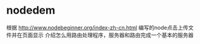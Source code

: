 # nodedem
根据
http://www.nodebeginner.org/index-zh-cn.html
编写的node点击上传文件并在页面显示
介绍怎么用路由处理程序，服务器和路由完成一个基本的服务器

